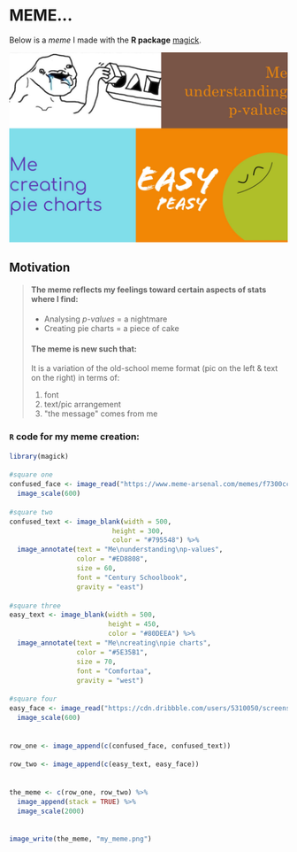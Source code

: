 # MEME...
Below is a *meme* I made with the **R package** [magick](https://cran.r-project.org/web/packages/magick/vignettes/intro.html).

![](my_meme.png)

## Motivation
> #### The meme reflects my feelings toward certain aspects of stats where I find:
>
> - Analysing *p-values* = a nightmare 
> - Creating pie charts = a piece of cake  
> 
> #### The meme is **new** such that:
> It is a variation of the old-school meme format (pic on the left & text on the right) in terms of:
> 1. font 
> 2. text/pic arrangement
> 3. "the message" comes from me 

### `R` code for my meme creation:
```r
library(magick)

#square one
confused_face <- image_read("https://www.meme-arsenal.com/memes/f7300ccad0575bc19d9c8ee76acd5e82.jpg") %>% 
  image_scale(600)

#square two
confused_text <- image_blank(width = 500,
                          height = 300,
                          color = "#795548") %>%
  image_annotate(text = "Me\nunderstanding\np-values",
                 color = "#ED8808",
                 size = 60,
                 font = "Century Schoolbook",
                 gravity = "east")

#square three
easy_text <- image_blank(width = 500,
                         height = 450,
                         color = "#80DEEA") %>%
  image_annotate(text = "Me\ncreating\npie charts",
                 color = "#5E35B1",
                 size = 70,
                 font = "Comfortaa",
                 gravity = "west")

#square four
easy_face <- image_read("https://cdn.dribbble.com/users/5310050/screenshots/12667763/media/6fe82de7f8a16fbe3e3e7032f272307b.png") %>%
  image_scale(600)


row_one <- image_append(c(confused_face, confused_text))

row_two <- image_append(c(easy_text, easy_face))


the_meme <- c(row_one, row_two) %>%
  image_append(stack = TRUE) %>%
  image_scale(2000)


image_write(the_meme, "my_meme.png")
```

